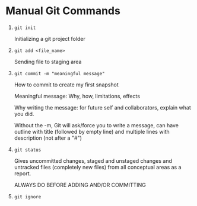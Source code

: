 # Manual Git Commands

1. `git init`
   
   Initializing a git project folder

2. `git add <file_name>`
   
   Sending file to staging area

3. `git commit -m "meaningful message"`
   
   How to commit to create my first snapshot
   
   Meaningful message: Why, how, limitations, effects
   
   Why writing the message: for future self and collaborators, explain what you did. 
   
   Without the -m, Git will ask/force you to write a message, can have outline with title  (followed by empty line) and multiple lines with description (not after a "#")

4. `git status`
   
   Gives uncommitted changes, staged and unstaged changes and untracked files (completely new files) from all conceptual areas as a report. 
   
   ALWAYS DO BEFORE ADDING AND/OR COMMITTING

5. `git ignore`
